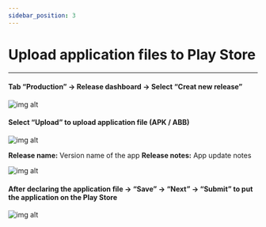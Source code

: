 ```yaml
---
sidebar_position: 3
---
```


# Upload application files to Play Store
---
#### Tab **“Production”** -> **Release dashboard** -> Select **“Creat new release”**

![img alt](/img/publish-app/Android/upload-app-android-01.jpg)

#### Select **“Upload”** to upload application file (APK / ABB)

![img alt](/img/publish-app/Android/upload-app-android-02.jpg)

**Release name:** Version name of the app
**Release notes:** App update notes

![img alt](/img/publish-app/Android/upload-app-android-03.jpg)

#### After declaring the application file -> **“Save”** -> **“Next”** -> **“Submit”** to put the application on the Play Store

![img alt](/img/publish-app/Android/upload-app-android-04.jpg)